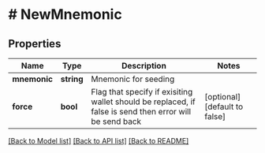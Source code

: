 # # NewMnemonic

## Properties

Name | Type | Description | Notes
------------ | ------------- | ------------- | -------------
**mnemonic** | **string** | Mnemonic for seeding |
**force** | **bool** | Flag that specify if exisiting wallet should be replaced, if false is send then error will be send back | [optional] [default to false]

[[Back to Model list]](../../README.md#models) [[Back to API list]](../../README.md#endpoints) [[Back to README]](../../README.md)
